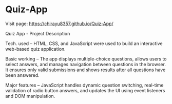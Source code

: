 # Quiz-App

Visit page: https://chirayu8357.github.io/Quiz-App/

Quiz App - Project Description

Tech. used – HTML, CSS, and JavaScript were used to build an interactive web-based quiz application.

Basic working – The app displays multiple-choice questions, allows users to select answers, and manages navigation between questions in the browser. It ensures only valid submissions and shows results after all questions have been answered.

Major features – JavaScript handles dynamic question switching, real-time validation of radio button answers, and updates the UI using event listeners and DOM manipulation.
